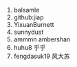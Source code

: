 1. balsamle  
2. github:jiap  
3. YixuanBurnett  
4. sunnydust  
5. ammmn ambershan  
6. huhu8 乎乎  
7. fengdasuk19  风大苏  
